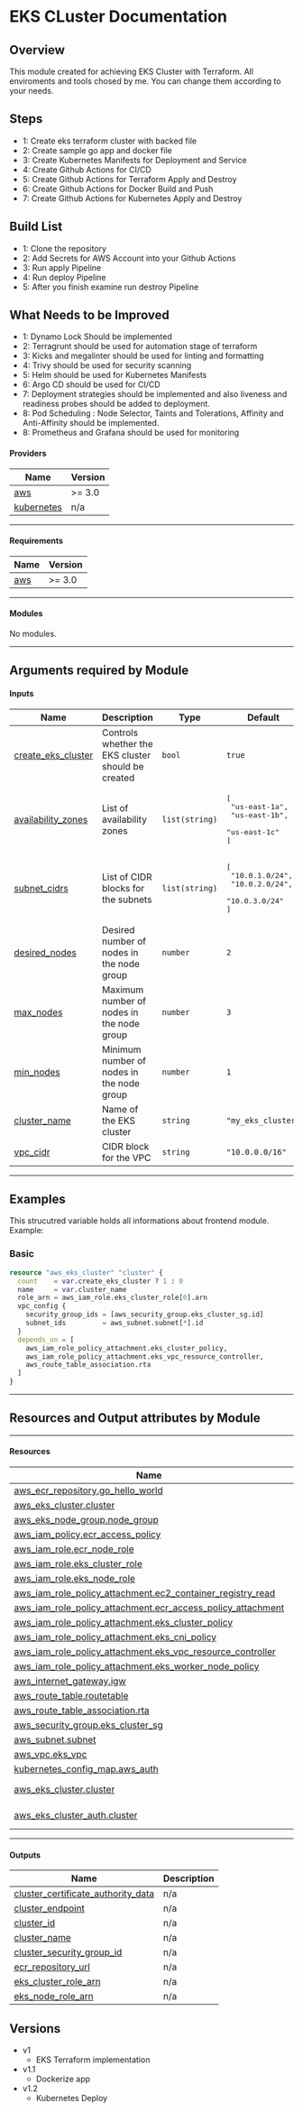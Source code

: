 <!-- This is a comment -->
# EKS CLuster Documentation


## Overview
This module created for achieving EKS Cluster with Terraform. All enviroments and tools chosed by me. You can change them according to your needs.

## Steps
- 1: Create eks terraform cluster with backed file
- 2: Create sample go app and docker file 
- 3: Create Kubernetes Manifests for Deployment and Service
- 4: Create Github Actions for CI/CD
- 5: Create Github Actions for Terraform Apply and Destroy
- 6: Create Github Actions for Docker Build and Push
- 7: Create Github Actions for Kubernetes Apply and Destroy 

## Build List
- 1: Clone the repository
- 2: Add Secrets for AWS Account into your Github Actions
- 3: Run apply Pipeline
- 4: Run deploy Pipeline
- 5: After you finish examine run destroy Pipeline

## What Needs to be Improved
- 1: Dynamo Lock Should be implemented
- 2: Terragrunt should be used for automation stage of terraform
- 3: Kicks and megalinter should be used for linting and formatting
- 4: Trivy should be used for security scanning
- 5: Helm should be used for Kubernetes Manifests
- 6: Argo CD should be used for CI/CD
- 7: Deployment strategies should be implemented and also liveness and readiness probes should be added to deployment. 
- 8: Pod Scheduling : Node Selector, Taints and Tolerations, Affinity and Anti-Affinity should be implemented.
- 8: Prometheus and Grafana should be used for monitoring

#### Providers

| Name | Version |
|------|---------|
| <a name="provider_aws"></a> [aws](#provider\_aws) | >= 3.0 |
| <a name="provider_kubernetes"></a> [kubernetes](#provider\_kubernetes) | n/a |
---
#### Requirements

| Name | Version |
|------|---------|
| <a name="requirement_aws"></a> [aws](#requirement\_aws) | >= 3.0 |
---
#### Modules

No modules.

---
## Arguments required by Module

#### Inputs

| Name | Description | Type | Default | Required |
|------|-------------|------|---------|:--------:|
| <a name="input_create_eks_cluster"></a> [create\_eks\_cluster](#input\_create\_eks\_cluster) | Controls whether the EKS cluster should be created | `bool` | `true` | no |
| <a name="input_availability_zones"></a> [availability\_zones](#input\_availability\_zones) | List of availability zones | `list(string)` | <pre>[<br>  "us-east-1a",<br>  "us-east-1b",<br>  "us-east-1c"<br>]</pre> | no |
| <a name="input_subnet_cidrs"></a> [subnet\_cidrs](#input\_subnet\_cidrs) | List of CIDR blocks for the subnets | `list(string)` | <pre>[<br>  "10.0.1.0/24",<br>  "10.0.2.0/24",<br>  "10.0.3.0/24"<br>]</pre> | no |
| <a name="input_desired_nodes"></a> [desired\_nodes](#input\_desired\_nodes) | Desired number of nodes in the node group | `number` | `2` | no |
| <a name="input_max_nodes"></a> [max\_nodes](#input\_max\_nodes) | Maximum number of nodes in the node group | `number` | `3` | no |
| <a name="input_min_nodes"></a> [min\_nodes](#input\_min\_nodes) | Minimum number of nodes in the node group | `number` | `1` | no |
| <a name="input_cluster_name"></a> [cluster\_name](#input\_cluster\_name) | Name of the EKS cluster | `string` | `"my_eks_cluster"` | no |
| <a name="input_vpc_cidr"></a> [vpc\_cidr](#input\_vpc\_cidr) | CIDR block for the VPC | `string` | `"10.0.0.0/16"` | no |
---

## Examples
This strucutred variable holds all informations about frontend module.
Example:
### Basic
```terraform
resource "aws_eks_cluster" "cluster" {
  count    = var.create_eks_cluster ? 1 : 0
  name     = var.cluster_name
  role_arn = aws_iam_role.eks_cluster_role[0].arn
  vpc_config {
    security_group_ids = [aws_security_group.eks_cluster_sg.id]
    subnet_ids         = aws_subnet.subnet[*].id
  }
  depends_on = [
    aws_iam_role_policy_attachment.eks_cluster_policy,
    aws_iam_role_policy_attachment.eks_vpc_resource_controller,
    aws_route_table_association.rta
  ]
}
```
---
## Resources and Output attributes by Module
---
#### Resources

| Name | Type |
|------|------|
| [aws_ecr_repository.go_hello_world](https://registry.terraform.io/providers/hashicorp/aws/latest/docs/resources/ecr_repository) | resource |
| [aws_eks_cluster.cluster](https://registry.terraform.io/providers/hashicorp/aws/latest/docs/resources/eks_cluster) | resource |
| [aws_eks_node_group.node_group](https://registry.terraform.io/providers/hashicorp/aws/latest/docs/resources/eks_node_group) | resource |
| [aws_iam_policy.ecr_access_policy](https://registry.terraform.io/providers/hashicorp/aws/latest/docs/resources/iam_policy) | resource |
| [aws_iam_role.ecr_node_role](https://registry.terraform.io/providers/hashicorp/aws/latest/docs/resources/iam_role) | resource |
| [aws_iam_role.eks_cluster_role](https://registry.terraform.io/providers/hashicorp/aws/latest/docs/resources/iam_role) | resource |
| [aws_iam_role.eks_node_role](https://registry.terraform.io/providers/hashicorp/aws/latest/docs/resources/iam_role) | resource |
| [aws_iam_role_policy_attachment.ec2_container_registry_read](https://registry.terraform.io/providers/hashicorp/aws/latest/docs/resources/iam_role_policy_attachment) | resource |
| [aws_iam_role_policy_attachment.ecr_access_policy_attachment](https://registry.terraform.io/providers/hashicorp/aws/latest/docs/resources/iam_role_policy_attachment) | resource |
| [aws_iam_role_policy_attachment.eks_cluster_policy](https://registry.terraform.io/providers/hashicorp/aws/latest/docs/resources/iam_role_policy_attachment) | resource |
| [aws_iam_role_policy_attachment.eks_cni_policy](https://registry.terraform.io/providers/hashicorp/aws/latest/docs/resources/iam_role_policy_attachment) | resource |
| [aws_iam_role_policy_attachment.eks_vpc_resource_controller](https://registry.terraform.io/providers/hashicorp/aws/latest/docs/resources/iam_role_policy_attachment) | resource |
| [aws_iam_role_policy_attachment.eks_worker_node_policy](https://registry.terraform.io/providers/hashicorp/aws/latest/docs/resources/iam_role_policy_attachment) | resource |
| [aws_internet_gateway.igw](https://registry.terraform.io/providers/hashicorp/aws/latest/docs/resources/internet_gateway) | resource |
| [aws_route_table.routetable](https://registry.terraform.io/providers/hashicorp/aws/latest/docs/resources/route_table) | resource |
| [aws_route_table_association.rta](https://registry.terraform.io/providers/hashicorp/aws/latest/docs/resources/route_table_association) | resource |
| [aws_security_group.eks_cluster_sg](https://registry.terraform.io/providers/hashicorp/aws/latest/docs/resources/security_group) | resource |
| [aws_subnet.subnet](https://registry.terraform.io/providers/hashicorp/aws/latest/docs/resources/subnet) | resource |
| [aws_vpc.eks_vpc](https://registry.terraform.io/providers/hashicorp/aws/latest/docs/resources/vpc) | resource |
| [kubernetes_config_map.aws_auth](https://registry.terraform.io/providers/hashicorp/kubernetes/latest/docs/resources/config_map) | resource |
| [aws_eks_cluster.cluster](https://registry.terraform.io/providers/hashicorp/aws/latest/docs/data-sources/eks_cluster) | data source |
| [aws_eks_cluster_auth.cluster](https://registry.terraform.io/providers/hashicorp/aws/latest/docs/data-sources/eks_cluster_auth) | data source |
---
#### Outputs

| Name | Description |
|------|-------------|
| <a name="output_cluster_certificate_authority_data"></a> [cluster\_certificate\_authority\_data](#output\_cluster\_certificate\_authority\_data) | n/a |
| <a name="output_cluster_endpoint"></a> [cluster\_endpoint](#output\_cluster\_endpoint) | n/a |
| <a name="output_cluster_id"></a> [cluster\_id](#output\_cluster\_id) | n/a |
| <a name="output_cluster_name"></a> [cluster\_name](#output\_cluster\_name) | n/a |
| <a name="output_cluster_security_group_id"></a> [cluster\_security\_group\_id](#output\_cluster\_security\_group\_id) | n/a |
| <a name="output_ecr_repository_url"></a> [ecr\_repository\_url](#output\_ecr\_repository\_url) | n/a |
| <a name="output_eks_cluster_role_arn"></a> [eks\_cluster\_role\_arn](#output\_eks\_cluster\_role\_arn) | n/a |
| <a name="output_eks_node_role_arn"></a> [eks\_node\_role\_arn](#output\_eks\_node\_role\_arn) | n/a |

## Versions
- v1
  - EKS Terraform implementation
- v1.1
  - Dockerize app
- v1.2
  - Kubernetes Deploy
<!-- This is a comment -->
